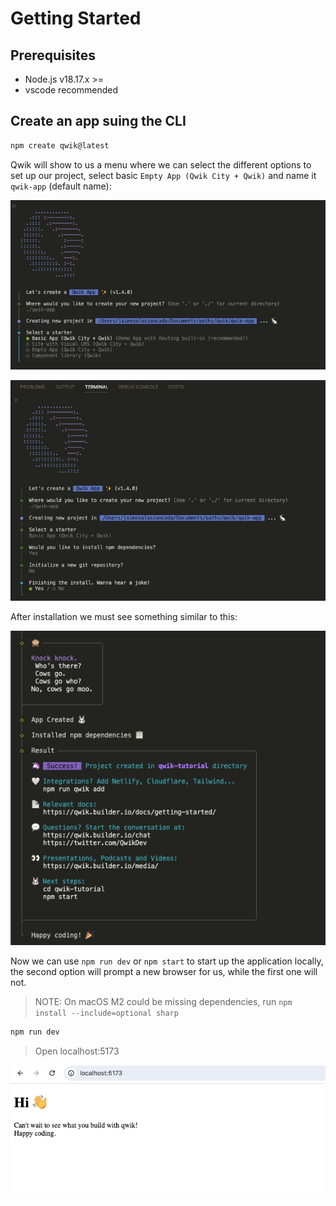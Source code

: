 # Getting Started

## Prerequisites

- Node.js v18.17.x >=
- vscode recommended

## Create an app suing the CLI

```bash
npm create qwik@latest
```

Qwik will show to us a menu where we can select the different options to set up our project, select basic `Empty App (Qwik City + Qwik)` and name it `qwik-app` (default name):

![set up new project](./resources/01-creating-new-project.png)

![set up new project](./resources/02-creating-new-project.png)

After installation we must see something similar to this:

![set up new project](./resources/03-creating-new-project.png)

Now we can use `npm run dev` or `npm start` to start up the application locally, the second option will prompt a new browser for us, while the first one will not.

> NOTE: On macOS M2 could be missing dependencies, run `npm install --include=optional sharp`

```bash
npm run dev
```

> Open localhost:5173

![running project](./resources/04-running-project.png)

